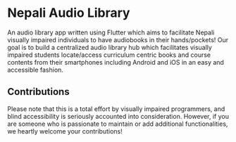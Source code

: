 # Nepali Audio Library

An audio library app written using Flutter which aims to facilitate Nepali visually impaired individuals to have audiobooks in their hands/pockets! Our goal is to build a centralized audio library hub which facilitates visually impaired students locate/access curriculum centric books and course contents from their smartphones including Android and iOS in an easy and accessible fashion.

## Contributions

Please note that this is a total effort by visually impaired programmers, and blind accessibility is seriously accounted into consideration. However, if you are someone who is passionate to maintain or add additional functionalities, we heartly welcome your contributions!
